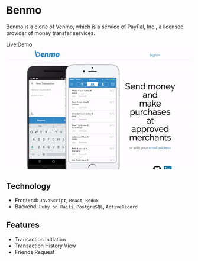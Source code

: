 # Benmo

Benmo is a clone of Venmo, which is a service of PayPal, Inc., a licensed provider of money transfer services.

[Live Demo](http://benmo.herokuapp.com/)
![Benmo Main](./benmo.gif)

## Technology
* Frontend: `JavaScript`, `React`, `Redux`
* Backend: `Ruby on Rails`, `PostgreSQL`, `ActiveRecord`

## Features
* Transaction Initiation
* Transaction History View
* Friends Request
